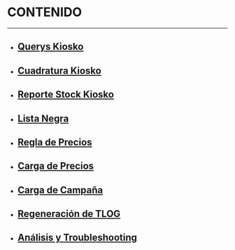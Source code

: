 # CONTENIDO
----

- ## [Querys Kiosko](/kiosko/Operaciones-eBussiness/Procedimientos-%2D-Nivel-1/Querys-Kiosko)
- ## [Cuadratura Kiosko](/kiosko/Operaciones-eBussiness/Procedimientos-%2D-Nivel-1/Cuadratura-Kiosko)
- ## [Reporte Stock Kiosko](/kiosko/Operaciones-eBussiness/Procedimientos-%2D-Nivel-1/Reporte-Stock-Kiosko)
- ## [Lista Negra](/kiosko/Operaciones-eBussiness/Procedimientos-%2D-Nivel-1/OLD-|||-Lista-Negra-%2D-Publicar-o-Despublicar-Productos)
- ## [Regla de Precios](/kiosko/Operaciones-eBussiness/Procedimientos-%2D-Nivel-1/Validación-Regla-de-Precios)
- ## [Carga de Precios](/kiosko/Operaciones-eBussiness/Procedimientos-%2D-Nivel-1/Actualización%2DCarga-de-Precios)
- ## [Carga de Campaña](/kiosko/Operaciones-eBussiness/Procedimientos-%2D-Nivel-1/Carga-de-Campaña-%2D-BC-|-BT)
- ## [Regeneración de TLOG](/kiosko/Operaciones-eBussiness/Procedimientos-%2D-Nivel-1/Regeneración-de-TLOG)
- ## [Análisis y Troubleshooting](/kiosko/Operaciones-eBussiness/Procedimientos-%2D-Nivel-1/Análisis-y-Troubleshooting)